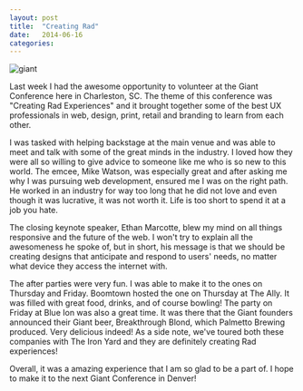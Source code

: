 ```yaml
---
layout: post
title:  "Creating Rad"
date:   2014-06-16 
categories: 
---
```


![giant](http://shawnleberknight.files.wordpress.com/2014/06/photo-2.jpg?w=400&h=400)

Last week I had the awesome opportunity to volunteer at the Giant Conference here in Charleston, SC. The theme of this conference was "Creating Rad Experiences" and it brought together some of the best UX professionals in web, design, print, retail and branding to learn from each other.

I was tasked with helping backstage at the main venue and was able to meet and talk with some of the great minds in the industry. I loved how they were all so willing to give advice to someone like me who is so new to this world. The emcee, Mike Watson, was especially great and after asking me why I was pursuing web development, ensured me I was on the right path. He worked in an industry for way too long that he did not love and even though it was lucrative, it was not worth it. Life is too short to spend it at a job you hate.

The closing keynote speaker, Ethan Marcotte, blew my mind on all things responsive and the future of the web. I won't try to explain all the awesomeness he spoke of, but in short, his message is that we should be creating designs that anticipate and respond to users' needs, no matter what device they access the internet with.

The after parties were very fun. I was able to make it to the ones on Thursday and Friday. Boomtown hosted the one on Thursday at The Ally. It was filled with great food, drinks, and of course bowling! The party on Friday at Blue Ion was also a great time. It was there that the Giant founders announced their Giant beer, Breakthrough Blond, which Palmetto Brewing produced. Very delicious indeed! As a side note, we've toured both these companies with The Iron Yard and they are definitely creating Rad experiences!

Overall, it was a amazing experience that I am so glad to be a part of. I hope to make it to the next Giant Conference in Denver!